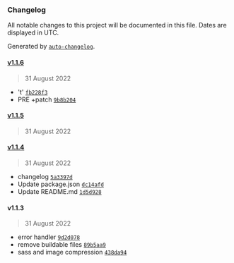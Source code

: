 ### Changelog

All notable changes to this project will be documented in this file. Dates are displayed in UTC.

Generated by [`auto-changelog`](https://github.com/CookPete/auto-changelog).

#### [v1.1.6](https://github.com/berrytechnics/Express-Boilerplate/compare/v1.1.5...v1.1.6)

> 31 August 2022

- 't' [`fb228f3`](https://github.com/berrytechnics/Express-Boilerplate/commit/fb228f35793d99a4a4f8f79d9681dad191ce9a99)
- PRE +patch [`9b8b204`](https://github.com/berrytechnics/Express-Boilerplate/commit/9b8b204c2870c847e2f722e1a45d70774255890d)

#### [v1.1.5](https://github.com/berrytechnics/Express-Boilerplate/compare/v1.1.4...v1.1.5)

> 31 August 2022

#### [v1.1.4](https://github.com/berrytechnics/Express-Boilerplate/compare/v1.1.3...v1.1.4)

> 31 August 2022

- changelog [`5a3397d`](https://github.com/berrytechnics/Express-Boilerplate/commit/5a3397d523ceef1a25423c08e9c20b8712c7cfdb)
- Update package.json [`dc14afd`](https://github.com/berrytechnics/Express-Boilerplate/commit/dc14afd6090550a7424c68a36ba8366ae1b5d61e)
- Update README.md [`1d5d928`](https://github.com/berrytechnics/Express-Boilerplate/commit/1d5d9288bb798c5dec92f9b4fd826ade39a4b6d9)

#### v1.1.3

> 31 August 2022

- error handler [`9d2d078`](https://github.com/berrytechnics/Express-Boilerplate/commit/9d2d0784a20afcd138c0a44652f76ec16134432d)
- remove buildable files [`89b5aa9`](https://github.com/berrytechnics/Express-Boilerplate/commit/89b5aa98f16bd0c98cb13ed24bf44fab47a0d231)
- sass and image compression [`438da94`](https://github.com/berrytechnics/Express-Boilerplate/commit/438da9462f59c91c3a0a20c9c27dded569153ca0)
